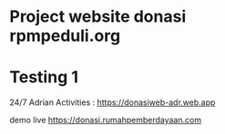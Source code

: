 # Project website donasi rpmpeduli.org
# Testing 1

24/7 Adrian Activities : https://donasiweb-adr.web.app

demo live https://donasi.rumahpemberdayaan.com
